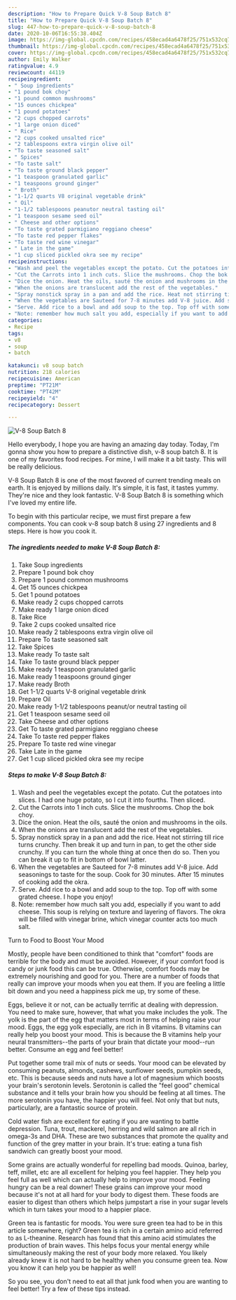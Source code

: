```yaml
---
description: "How to Prepare Quick V-8 Soup Batch 8"
title: "How to Prepare Quick V-8 Soup Batch 8"
slug: 447-how-to-prepare-quick-v-8-soup-batch-8
date: 2020-10-06T16:55:38.404Z
image: https://img-global.cpcdn.com/recipes/458ecad4a6478f25/751x532cq70/v-8-soup-batch-8-recipe-main-photo.jpg
thumbnail: https://img-global.cpcdn.com/recipes/458ecad4a6478f25/751x532cq70/v-8-soup-batch-8-recipe-main-photo.jpg
cover: https://img-global.cpcdn.com/recipes/458ecad4a6478f25/751x532cq70/v-8-soup-batch-8-recipe-main-photo.jpg
author: Emily Walker
ratingvalue: 4.9
reviewcount: 44119
recipeingredient:
- " Soup ingredients"
- "1 pound bok choy"
- "1 pound common mushrooms"
- "15 ounces chickpea"
- "1 pound potatoes"
- "2 cups chopped carrots"
- "1 large onion diced"
- " Rice"
- "2 cups cooked unsalted rice"
- "2 tablespoons extra virgin olive oil"
- "To taste seasoned salt"
- " Spices"
- "To taste salt"
- "To taste ground black pepper"
- "1 teaspoon granulated garlic"
- "1 teaspoons ground ginger"
- " Broth"
- "1-1/2 quarts V8 original vegetable drink"
- " Oil"
- "1-1/2 tablespoons peanutor neutral tasting oil"
- "1 teaspoon sesame seed oil"
- " Cheese and other options"
- "To taste grated parmigiano reggiano cheese"
- "To taste red pepper flakes"
- "To taste red wine vinegar"
- " Late in the game"
- "1 cup sliced pickled okra see my recipe"
recipeinstructions:
- "Wash and peel the vegetables except the potato. Cut the potatoes into slices. I had one huge potato, so I cut it into fourths. Then sliced."
- "Cut the Carrots into 1 inch cuts. Slice the mushrooms. Chop the bok choy."
- "Dice the onion. Heat the oils, sauté the onion and mushrooms in the oils."
- "When the onions are translucent add the rest of the vegetables."
- "Spray nonstick spray in a pan and add the rice. Heat not stirring till rice turns crunchy. Then break it up and turn in pan, to get the other side crunchy. If you can turn the whole thing at once then do so. Then you can break it up to fit in bottom of bowl latter."
- "When the vegetables are Sauteed for 7-8 minutes add V-8 juice. Add seasonings to taste for the soup. Cook for 30 minutes. After 15 minutes of cooking add the okra."
- "Serve. Add rice to a bowl and add soup to the top. Top off with some grated cheese. I hope you enjoy!"
- "Note: remember how much salt you add, especially if you want to add cheese. This soup is relying on texture and layering of flavors. The okra will be filled with vinegar brine, which vinegar counter acts too much salt."
categories:
- Recipe
tags:
- v8
- soup
- batch

katakunci: v8 soup batch 
nutrition: 218 calories
recipecuisine: American
preptime: "PT21M"
cooktime: "PT42M"
recipeyield: "4"
recipecategory: Dessert

---
```



![V-8 Soup Batch 8](https://img-global.cpcdn.com/recipes/458ecad4a6478f25/751x532cq70/v-8-soup-batch-8-recipe-main-photo.jpg)

Hello everybody, I hope you are having an amazing day today. Today, I'm gonna show you how to prepare a distinctive dish, v-8 soup batch 8. It is one of my favorites food recipes. For mine, I will make it a bit tasty. This will be really delicious.



V-8 Soup Batch 8 is one of the most favored of current trending meals on earth. It is enjoyed by millions daily. It's simple, it is fast, it tastes yummy. They're nice and they look fantastic. V-8 Soup Batch 8 is something which I've loved my entire life.


To begin with this particular recipe, we must first prepare a few components. You can cook v-8 soup batch 8 using 27 ingredients and 8 steps. Here is how you cook it.

<!--inarticleads1-->

##### The ingredients needed to make V-8 Soup Batch 8:

1. Take  Soup ingredients
1. Prepare 1 pound bok choy
1. Prepare 1 pound common mushrooms
1. Get 15 ounces chickpea
1. Get 1 pound potatoes
1. Make ready 2 cups chopped carrots
1. Make ready 1 large onion diced
1. Take  Rice
1. Take 2 cups cooked unsalted rice
1. Make ready 2 tablespoons extra virgin olive oil
1. Prepare To taste seasoned salt
1. Take  Spices
1. Make ready To taste salt
1. Take To taste ground black pepper
1. Make ready 1 teaspoon granulated garlic
1. Make ready 1 teaspoons ground ginger
1. Make ready  Broth
1. Get 1-1/2 quarts V-8 original vegetable drink
1. Prepare  Oil
1. Make ready 1-1/2 tablespoons peanut/or neutral tasting oil
1. Get 1 teaspoon sesame seed oil
1. Take  Cheese and other options
1. Get To taste grated parmigiano reggiano cheese
1. Take To taste red pepper flakes
1. Prepare To taste red wine vinegar
1. Take  Late in the game
1. Get 1 cup sliced pickled okra see my recipe




<!--inarticleads2-->

##### Steps to make V-8 Soup Batch 8:

1. Wash and peel the vegetables except the potato. Cut the potatoes into slices. I had one huge potato, so I cut it into fourths. Then sliced.
1. Cut the Carrots into 1 inch cuts. Slice the mushrooms. Chop the bok choy.
1. Dice the onion. Heat the oils, sauté the onion and mushrooms in the oils.
1. When the onions are translucent add the rest of the vegetables.
1. Spray nonstick spray in a pan and add the rice. Heat not stirring till rice turns crunchy. Then break it up and turn in pan, to get the other side crunchy. If you can turn the whole thing at once then do so. Then you can break it up to fit in bottom of bowl latter.
1. When the vegetables are Sauteed for 7-8 minutes add V-8 juice. Add seasonings to taste for the soup. Cook for 30 minutes. After 15 minutes of cooking add the okra.
1. Serve. Add rice to a bowl and add soup to the top. Top off with some grated cheese. I hope you enjoy!
1. Note: remember how much salt you add, especially if you want to add cheese. This soup is relying on texture and layering of flavors. The okra will be filled with vinegar brine, which vinegar counter acts too much salt.




Turn to Food to Boost Your Mood


Mostly, people have been conditioned to think that "comfort" foods are terrible for the body and must be avoided. However, if your comfort food is candy or junk food this can be true. Otherwise, comfort foods may be extremely nourishing and good for you. There are a number of foods that really can improve your moods when you eat them. If you are feeling a little bit down and you need a happiness pick me up, try some of these.

Eggs, believe it or not, can be actually terrific at dealing with depression. You need to make sure, however, that what you make includes the yolk. The yolk is the part of the egg that matters most in terms of helping raise your mood. Eggs, the egg yolk especially, are rich in B vitamins. B vitamins can really help you boost your mood. This is because the B vitamins help your neural transmitters--the parts of your brain that dictate your mood--run better. Consume an egg and feel better!

Put together some trail mix of nuts or seeds. Your mood can be elevated by consuming peanuts, almonds, cashews, sunflower seeds, pumpkin seeds, etc. This is because seeds and nuts have a lot of magnesium which boosts your brain's serotonin levels. Serotonin is called the "feel good" chemical substance and it tells your brain how you should be feeling at all times. The more serotonin you have, the happier you will feel. Not only that but nuts, particularly, are a fantastic source of protein.

Cold water fish are excellent for eating if you are wanting to battle depression. Tuna, trout, mackerel, herring and wild salmon are all rich in omega-3s and DHA. These are two substances that promote the quality and function of the grey matter in your brain. It's true: eating a tuna fish sandwich can greatly boost your mood. 

Some grains are actually wonderful for repelling bad moods. Quinoa, barley, teff, millet, etc are all excellent for helping you feel happier. They help you feel full as well which can actually help to improve your mood. Feeling hungry can be a real downer! These grains can improve your mood because it's not at all hard for your body to digest them. These foods are easier to digest than others which helps jumpstart a rise in your sugar levels which in turn takes your mood to a happier place.

Green tea is fantastic for moods. You were sure green tea had to be in this article somewhere, right? Green tea is rich in a certain amino acid referred to as L-theanine. Research has found that this amino acid stimulates the production of brain waves. This helps focus your mental energy while simultaneously making the rest of your body more relaxed. You likely already knew it is not hard to be healthy when you consume green tea. Now you know it can help you be happier as well!

So you see, you don't need to eat all that junk food when you are wanting to feel better! Try  a few  of  these  tips  instead.

